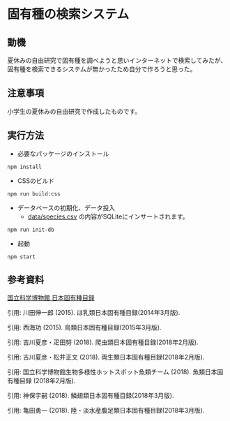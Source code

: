 # 固有種の検索システム

## 動機
夏休みの自由研究で固有種を調べようと思いインターネットで検索してみたが、固有種を検索できるシステムが無かったため自分で作ろうと思った。

## 注意事項
小学生の夏休みの自由研究で作成したものです。

## 実行方法

- 必要なパッケージのインストール
```
npm install
```

- CSSのビルド
```
npm run build:css
```

- データベースの初期化、データ投入
    - [data/species.csv](https://github.com/EikuOta/endemic-species/blob/main/data/species.csv) の内容がSQLiteにインサートされます。
```
npm run init-db
```


- 起動
```
npm start
```

## 参考資料
[国立科学博物館 日本固有種目録](https://www.kahaku.go.jp/research/activities/project/hotspot_japan/endemic_list/)

引用: 川田伸一郎 (2015). ほ乳類日本固有種目録(2014年3月版).

引用: 西海功 (2015). 鳥類日本固有種目録(2015年3月版).

引用: 吉川夏彦・疋田努 (2018). 爬虫類日本固有種目録(2018年2月版).

引用: 吉川夏彦・松井正文 (2018). 両生類日本固有種目録(2018年2月版).

引用: 国立科学博物館生物多様性ホットスポット魚類チーム (2018). 魚類日本固有種目録 (2018年2月版).

引用: 神保宇嗣 (2018). 鱗翅類日本固有種目録(2018年3月版).

引用: 亀田勇一 (2018). 陸・淡水産腹足類日本固有種目録(2018年3月版).

